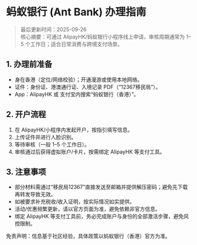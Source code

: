 # 蚂蚁银行 (Ant Bank) 办理指南

> 最后更新时间：2025-09-26  
> 核心摘要：可通过 AlipayHK/蚂蚁银行小程序线上申请，审核周期通常为 1–5 个工作日；适合日常消费与跨境支付场景。

## 1. 办理前准备
- 身在香港（定位/网络校验）；开通漫游或使用本地网络。
- 证件：身份证、港澳通行证、入境记录 PDF（“12367移民局”）。
- App：AlipayHK 或 支付宝内搜索“蚂蚁银行（香港）”。

## 2. 开户流程
1) 在 AlipayHK/小程序内发起开户，按指引填写信息。  
2) 上传证件并进行人脸识别。  
3) 等待审核（一般 1–5 个工作日）。  
4) 审核通过后获得虚拟账户/卡片，按需绑定 AlipayHK 等支付工具。

## 3. 注意事项
- 部分材料需通过“移民局12367”直接发送至邮箱并提供解压密码；避免先下载再转发导致无效。  
- 如被要求补充税收/收入证明，按实际情况如实提供。  
- 活动/优惠频繁更新，请以官方页面为准，避免依赖非官方信息。
 - 绑定 AlipayHK 等支付工具前，务必完成账户与身份的全部激活步骤，避免风控限制。

免责声明：信息基于社区经验，具体政策以蚂蚁银行（香港）官方为准。
